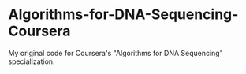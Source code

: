 # Algorithms-for-DNA-Sequencing-Coursera
My original code for Coursera's "Algorithms for DNA Sequencing" specialization.
